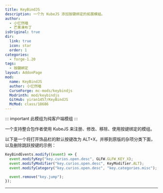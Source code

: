 ```yaml
---
title: KeyBindJS
description: 一个为 KubeJS 添加按键绑定的拓展模組。
author:
  - 小忆然喵
  - 芒果凍布丁
isOriginal: true
dir:
  link: true
  icon: star
  order: 1
categories:
  - forge-1.20
tags:
  - 按鍵綁定
layout: AddonPage
mod:
  name: KeyBindJS
  author: 小忆然喵
  CurseForge: mc-mods/keybindjs
  Modrinth: mod/keybindjs
  GitHub: yiran1457/KeyBindJS
  McMod: class/18686
---
```


::: important
此模组为纯客户端模组
:::

一个支持整合包作者使用 KubeJS 来注册、修改、移除、使用按键绑定的模组。

以下是一个将打开饰品栏的默认按键改为 ALT+X，并移到原版的杂项分类下面，以及删除跳跃按键的示例：

```js
KeyBindEvents.modify((event) => {
  event.modifyKey("key.curios.open.desc", GLFW.GLFW_KEY_X);
  event.modifyModifier("key.curios.open.desc", KeyModifier.ALT);
  event.modifyCategory("key.curios.open.desc", "key.categories.misc");

  event.remove("key.jump");
});
```

---

<Catalog hideHeading/>
